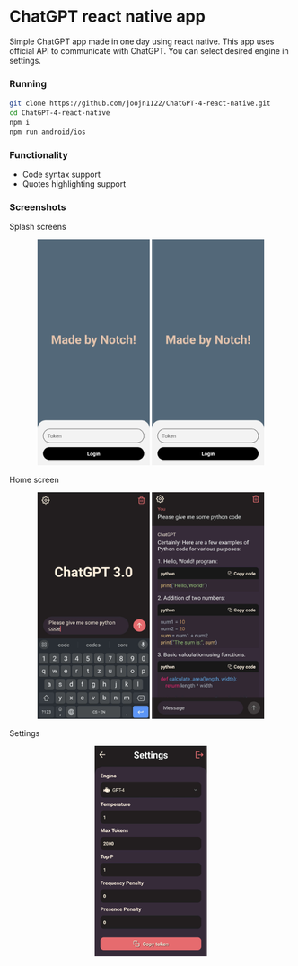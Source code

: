 # ChatGPT react native app

Simple ChatGPT app made in one day using react native.
This app uses official API to communicate with ChatGPT.
You can select desired engine in settings.

### Running
```bash
git clone https://github.com/joojn1122/ChatGPT-4-react-native.git
cd ChatGPT-4-react-native
npm i
npm run android/ios
```

### Functionality
- Code syntax support
- Quotes highlighting support 

### Screenshots
Splash screens
<div align="center">
  <img src="/screenshots/splash1.png" width="200">
  <img src="/screenshots/splash1.png" width="200">
</div>

Home screen
<div align="center">
  <img src="/screenshots/home.png" width="200">
  <img src="/screenshots/response.png" width="200">
</div>

Settings
<div align="center">
  <img src="/screenshots/settings.png" width="200">
</div>
 
